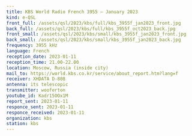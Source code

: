 ```yaml
---
title: KBS World Radio French 3955 — January 2023
kind: e-QSL
front_full: /assets/qsl/2023/kbs/full/kbs_3955f_jan2023_front.jpg
back_full: /assets/qsl/2023/kbs/full/kbs_3955f_oct2023_back.jpg
front_small: /assets/qsl/2023/kbs/small/kbs_3955f_jan2023_front.jpg
back_small: /assets/qsl/2023/kbs/small/kbs_3955f_jan2023_back.jpg
frequency: 3955 kHz
language: French
reception_date: 2023-01-11
reception_time: 21.00-22.00
location: Moscow, Russia (inside city)
mail_to: https://world.kbs.co.kr/service/about_report.htm?lang=f
receiver: XHDATA D-808
antenna: its telescopic
transmitter: wooferton
youtube_id: Kadr15OOx1M
report_sent: 2023-01-11
responce_sent: 2023-01-11
responce_received: 2023-01-11
organization: kbs
station: kbs
---
```

